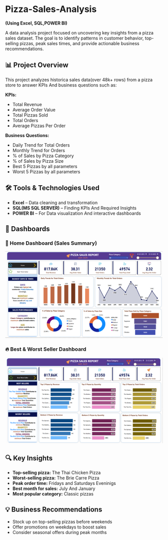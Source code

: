 # Pizza-Sales-Analysis
**(Using Excel, SQL,POWER BI)**

A data analysis project focused on uncovering key insights from a pizza sales dataset. The goal is to identify patterns in customer behavior, top-selling pizzas, peak sales times, and provide actionable business recommendations.

## 📊 Project Overview

This project analyzes historica sales data(over 48k+ rows) from a pizza store to answer KPIs And business questions such as:

**KPIs:**
- Total Revenue
- Average Order Value
- Total Pizzas Sold
- Total Orders
- Average Pizzas Per Order

**Business Questions:**
- Daily Trend for Total Orders
- Monthly Trend for Orders
- % of Sales by Pizza Category
- % of Sales by Pizza Size
- Best 5 Pizzas by all parameters
- Worst 5 Pizzas by all parameters

## 🛠️ Tools & Technologies Used

- **Excel** – Data cleaning and transformation
- **SQL(MS SQL SERVER)** – Finding KPIs And Required Insights
- **POWER BI** – For Data visualization And interactive dashboards

## 📸 Dashboards

### 📅 Home Dashboard (Sales Summary)

![Home Dashboard](./Home_Dashboard.png)

### 🔥 Best & Worst Seller Dashboard

![Best and Worst Seller Dashboard](./Best_Worst_Sellers_Dashboard.png)


## 🔍 Key Insights

- **Top-selling pizza:** The Thai Chicken Pizza
- **Worst-selling pizza:** The Brie Carre Pizza
- **Peak order time:** Fridays and Saturdays Eveninigs
- **Best month for sales:** July And January
- **Most popular category:** Classic pizzas

## 💡 Business Recommendations

- Stock up on top-selling pizzas before weekends
- Offer promotions on weekdays to boost sales
- Consider seasonal offers during peak months
